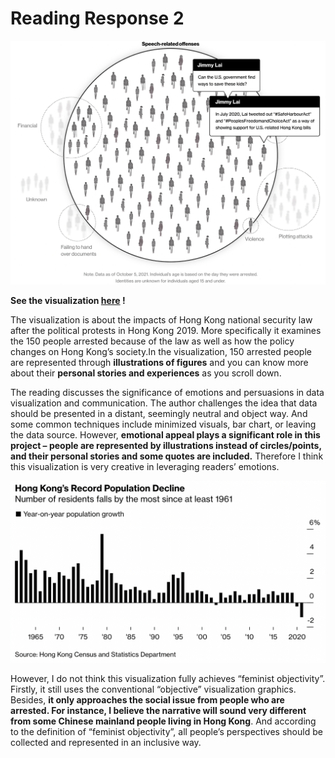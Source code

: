 # Reading Response 2

![Screen Shot 2022-03-06 at 16.15.32.png](Reading%20Re%2042214/Screen_Shot_2022-03-06_at_16.15.32.png)

**See the visualization [here](https://www.bloomberg.com/graphics/2021-hong-kong-national-security-law-arrests/) !**

The visualization is about the impacts of Hong Kong national security law after the political protests in Hong Kong 2019. More specifically it examines the 150 people arrested because of the law as well as how the policy changes on Hong Kong’s society.In the visualization, 150 arrested people are represented through **illustrations of figures** and you can know more about their **personal stories and experiences** as you scroll down. 

The reading discusses the significance of emotions and persuasions in data visualization and communication. The author challenges the idea that data should be presented in a distant, seemingly neutral and object way. And some common techniques include minimized visuals, bar chart, or leaving the data source. However, **emotional appeal plays a significant role in this project – people are represented by illustrations instead of circles/points, and their personal stories and some quotes are included.** Therefore I think this visualization is very creative in leveraging readers’ emotions.

![Screen Shot 2022-03-06 at 16.15.52.png](Reading%20Re%2042214/Screen_Shot_2022-03-06_at_16.15.52.png)

However, I do not think this visualization fully achieves “feminist objectivity”. Firstly, it still uses the conventional “objective” visualization graphics. Besides, **it only approaches the social issue from people who are arrested. For instance, I believe the narrative will sound very different from some Chinese mainland people living in Hong Kong**. And according to the definition of “feminist objectivity”, all people’s perspectives should be collected and represented in an inclusive way.
